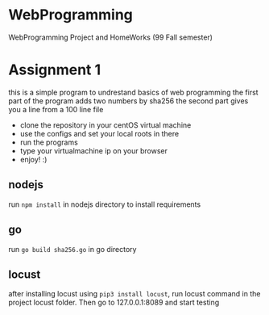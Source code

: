 # WebProgramming
WebProgramming Project and HomeWorks (99 Fall semester)

# Assignment 1
  this is a simple program to undrestand basics of web programming
  the first part of the program adds two numbers by sha256
  the second part gives you a line from a 100 line file
  - clone the repository in your centOS virtual machine
  - use the configs and set your local roots in there
  - run the programs
  - type your virtualmachine ip on your browser
  - enjoy! :)

## nodejs 
run ```npm install``` in nodejs directory to install requirements

## go
run ```go build sha256.go``` in go directory

## locust
after installing locust using ```pip3 install locust```, run locust command in the project locust folder. Then go to 127.0.0.1:8089 and start testing
